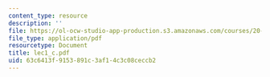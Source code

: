 ```yaml
---
content_type: resource
description: ''
file: https://ol-ocw-studio-app-production.s3.amazonaws.com/courses/20-410j-molecular-cellular-and-tissue-biomechanics-be-410j-spring-2003/63c6413f9153891c3af14c3c08ceccb2_lec1_c.pdf
file_type: application/pdf
resourcetype: Document
title: lec1_c.pdf
uid: 63c6413f-9153-891c-3af1-4c3c08ceccb2
---
```

